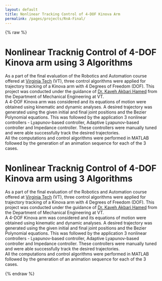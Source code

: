 ```yaml
---
layout: default
title: Nonlinear Tracking Control of 4-DOF Kinova Arm
permalink: /pages/projects/RnA-Final/
---
```

{% raw %}
<!-- paste the body from RnA-Final.html here -->
<div class="content_desktop">
    <div class="content_desktop">
        <div class="projects">
            <h1>Nonlinear Tracknig Control of 4-DOF Kinova arm using 3 Algorithms</h1>
            <p>
                As a part of the final evaluation of the Robotics and Automation course offered at <a href="https://vt.edu">Virginia Tech</a> (VT), three control algorithms were applied 
                for trajectory tracking of a Kinova arm with 4 Degrees of Freedom (DOF). This project was conducted under the guidance of 
                <a href="https://scholar.google.com/citations?user=aOboTjAAAAAJ&hl=en">Dr. Kaveh Akbari Hamed</a> from the Department of Mechanical Engineering at VT.<br>
                A 4-DOF Kinova arm was considered and its equations of motion were obtained using kinematic and dynamic analyses. A desired trajectory was generated using the given
                initial and final joint positions and the Bezier Polynomial equations. This was followed by the application 3 nonlinear controllers - Lyapunov-based controller, 
                Adaptive Lyapunov-based controller and Impedance controller. These controllers were manually tuned and were able successfully track the desired trajectories.<br>
                All the computations and control algorithms were performed in MATLAB followed by the generation of an animation sequence for each of the 3 cases.
            </p>
        </div>
        <!-- <div class="project-photo">
            <img src="assets/NPR-STAR.png">
        </div> -->
    </div>
    <!-- Page content for mobile-->
    <div class="content_mobile">
        <div class="projects_mobile">
            <h1>Nonlinear Tracknig Control of 4-DOF Kinova arm using 3 Algorithms</h1>
            <p>
                As a part of the final evaluation of the Robotics and Automation course offered at <a href="https://vt.edu">Virginia Tech</a> (VT), three control algorithms were applied 
                for trajectory tracking of a Kinova arm with 4 Degrees of Freedom (DOF). This project was conducted under the guidance of 
                <a href="https://scholar.google.com/citations?user=aOboTjAAAAAJ&hl=en">Dr. Kaveh Akbari Hamed</a> from the Department of Mechanical Engineering at VT.<br>
                A 4-DOF Kinova arm was considered and its equations of motion were obtained using kinematic and dynamic analyses. A desired trajectory was generated using the given
                initial and final joint positions and the Bezier Polynomial equations. This was followed by the application 3 nonlinear controllers - Lyapunov-based controller, 
                Adaptive Lyapunov-based controller and Impedance controller. These controllers were manually tuned and were able successfully track the desired trajectories.<br>
                All the computations and control algorithms were performed in MATLAB followed by the generation of an animation sequence for each of the 3 cases.
            </p>
        </div>
        <!-- <div class="project-photo">
            <img src="assets/NPR-STAR.png">
        </div> -->
    </div>
{% endraw %}